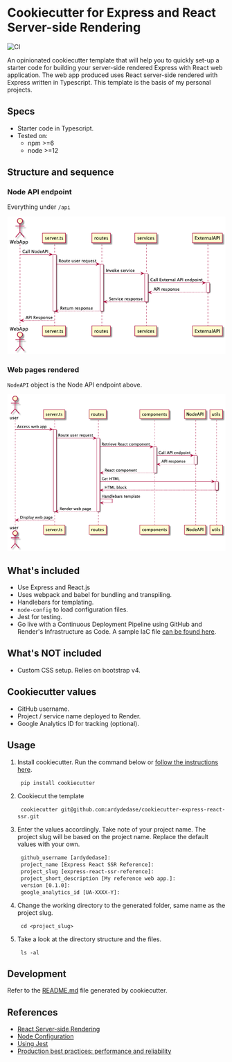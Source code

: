 # Cookiecutter for Express and React Server-side Rendering

![CI](https://github.com/ardydedase/node-react-ssr/workflows/CI/badge.svg?branch=master)

An opinionated cookiecutter template that will help you to quickly set-up a starter code for building your server-side rendered Express with React web application.
The web app produced uses React server-side rendered with Express written in Typescript. This template is the basis of my personal projects.

## Specs

- Starter code in Typescript.
- Tested on:
    - npm >=6
    - node >=12

## Structure and sequence

### Node API endpoint

Everything under `/api`

![Node API Sequence](./out/diagrams/node-api-sequence/NodeAPI_Sequence.png "Node API Sequence")

### Web pages rendered
`NodeAPI` object is the Node API endpoint above.

![Web pages rendered](./out/diagrams/page-render-sequence/PageRender_Sequence.png "Web pages rendered")


## What's included
- Use Express and React.js
- Uses webpack and babel for bundling and transpiling.
- Handlebars for templating.
- `node-config` to load configuration files.
- Jest for testing.
- Go live with a Continuous Deployment Pipeline using GitHub and Render's Infrastructure as Code. A sample IaC file [can be found here]({{cookiecutter.project_slug}}/render.yaml).

## What's NOT included
- Custom CSS setup. Relies on bootstrap v4.

## Cookiecutter values
- GitHub username.
- Project / service name deployed to Render.
- Google Analytics ID for tracking (optional).

## Usage
1. Install cookiecutter. Run the command below or [follow the instructions here](https://cookiecutter.readthedocs.io/en/1.7.2/installation.html).

        pip install cookiecutter

1. Cookiecut the template

        cookiecutter git@github.com:ardydedase/cookiecutter-express-react-ssr.git

1. Enter the values accordingly. Take note of your project name. The project slug will be based on the project name. Replace the default values with your own.

        github_username [ardydedase]:
        project_name [Express React SSR Reference]:
        project_slug [express-react-ssr-reference]:
        project_short_description [My reference web app.]:
        version [0.1.0]:
        google_analytics_id [UA-XXXX-Y]:

1. Change the working directory to the generated folder, same name as the project slug.

        cd <project_slug>

1. Take a look at the directory structure and the files.

        ls -al

## Development

Refer to the [README.md]({{cookiecutter.project_slug}}/README.md#run-locally) file generated by cookiecutter.


## References

- [React Server-side Rendering](https://medium.com/@danlegion/react-server-side-rendering-with-express-b6faf56ce22)
- [Node Configuration](https://github.com/lorenwest/node-config)
- [Using Jest](https://medium.com/@RupaniChirag/writing-unit-tests-in-typescript-d4719b8a0a40)
- [Production best practices: performance and reliability](https://expressjs.com/en/advanced/best-practice-performance.html)
